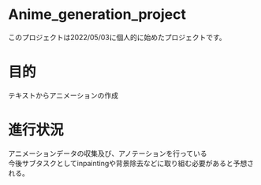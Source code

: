 # Anime_generation_project
このプロジェクトは2022/05/03に個人的に始めたプロジェクトです。
# 目的
テキストからアニメーションの作成

# 進行状況
アニメーションデータの収集及び、アノテーションを行っている\
今後サブタスクとしてinpaintingや背景除去などに取り組む必要があると予想される。

